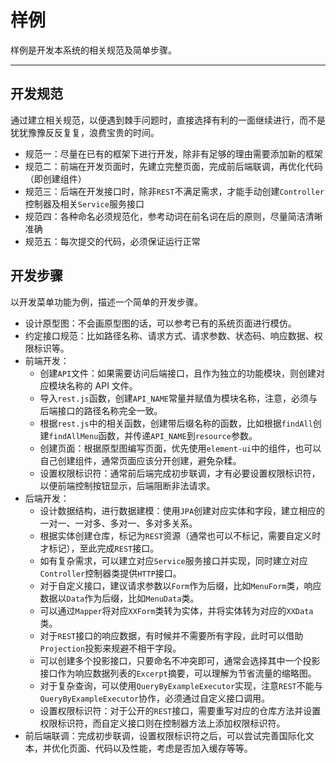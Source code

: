 样例
====

样例是开发本系统的相关规范及简单步骤。

---

## 开发规范

通过建立相关规范，以便遇到棘手问题时，直接选择有利的一面继续进行，而不是犹犹豫豫反反复复，浪费宝贵的时间。

- 规范一：尽量在已有的框架下进行开发，除非有足够的理由需要添加新的框架
- 规范二：前端在开发页面时，先建立完整页面，完成前后端联调，再优化代码（即创建组件）
- 规范三：后端在开发接口时，除非`REST`不满足需求，才能手动创建`Controller`控制器及相关`Service`服务接口
- 规范四：各种命名必须规范化，参考动词在前名词在后的原则，尽量简洁清晰准确
- 规范五：每次提交的代码，必须保证运行正常

## 开发步骤

以开发菜单功能为例，描述一个简单的开发步骤。

- 设计原型图：不会画原型图的话，可以参考已有的系统页面进行模仿。
- 约定接口规范：比如路径名称、请求方式、请求参数、状态码、响应数据、权限标识等。
- 前端开发：
   - 创建`API`文件：如果需要访问后端接口，且作为独立的功能模块，则创建对应模块名称的 API 文件。
   - 导入`rest.js`函数，创建`API_NAME`常量并赋值为模块名称，注意，必须与后端接口的路径名称完全一致。
   - 根据`rest.js`中的相关函数，创建带后缀名称的函数，比如根据`findAll`创建`findAllMenu`函数，并传递`API_NAME`到`resource`参数。
   - 创建页面：根据原型图编写页面，优先使用`element-ui`中的组件，也可以自己创建组件，通常页面应该分开创建，避免杂糅。
   - 设置权限标识符：通常前后端完成初步联调，才有必要设置权限标识符，以便前端控制按钮显示，后端阻断非法请求。
- 后端开发：
  - 设计数据结构，进行数据建模：使用`JPA`创建对应实体和字段，建立相应的一对一、一对多、多对一、多对多关系。
  - 根据实体创建仓库，标记为`REST`资源（通常也可以不标记，需要自定义时才标记），至此完成`REST`接口。
  - 如有复杂需求，可以建立对应`Service`服务接口并实现，同时建立对应`Controller`控制器类提供`HTTP`接口。
  - 对于自定义接口，建议请求参数以`Form`作为后缀，比如`MenuForm`类，响应数据以`Data`作为后缀，比如`MenuData`类。
  - 可以通过`Mapper`将对应`XXForm`类转为实体，并将实体转为对应的`XXData`类。
  - 对于`REST`接口的响应数据，有时候并不需要所有字段，此时可以借助`Projection`投影来规避不相干字段。
  - 可以创建多个投影接口，只要命名不冲突即可，通常会选择其中一个投影接口作为响应数据列表的`Excerpt`摘要，可以理解为节省流量的缩略图。
  - 对于复杂查询，可以使用`QueryByExampleExecutor`实现，注意`REST`不能与`QueryByExampleExecutor`协作，必须通过自定义接口调用。
  - 设置权限标识符：对于公开的`REST`接口，需要重写对应的仓库方法并设置权限标识符，而自定义接口则在控制器方法上添加权限标识符。
- 前后端联调：完成初步联调，设置权限标识符之后，可以尝试完善国际化文本，并优化页面、代码以及性能，考虑是否加入缓存等等。
